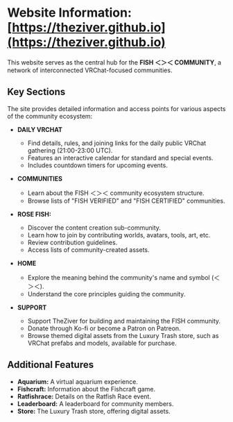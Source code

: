 # Website Information: [https://theziver.github.io](https://theziver.github.io)

This website serves as the central hub for the **FISH ＜＞＜ COMMUNITY**, a network of interconnected VRChat-focused communities.

## Key Sections

The site provides detailed information and access points for various aspects of the community ecosystem:

*   **DAILY VRCHAT**
    *   Find details, rules, and joining links for the daily public VRChat gathering (21:00-23:00 UTC).
    *   Features an interactive calendar for standard and special events.
    *   Includes countdown timers for upcoming events.

*   **COMMUNITIES**
    *   Learn about the FISH ＜＞＜ community ecosystem structure.
    *   Browse lists of "FISH VERIFIED" and "FISH CERTIFIED" communities.

*   **ROSE FISH:**
    *   Discover the content creation sub-community.
    *   Learn how to join by contributing worlds, avatars, tools, art, etc.
    *   Review contribution guidelines.
    *   Access lists of community-created assets.

*   **HOME**
    *   Explore the meaning behind the community's name and symbol (＜＞＜).
    *   Understand the core principles guiding the community.

*   **SUPPORT**
    *   Support TheZiver for building and maintaining the FISH community.
    *   Donate through Ko-fi or become a Patron on Patreon.
    *   Browse themed digital assets from the Luxury Trash store, such as VRChat prefabs and models, available for purchase.

## Additional Features

*   **Aquarium:** A virtual aquarium experience.
*   **Fishcraft:** Information about the Fishcraft game.
*   **Ratfishrace:** Details on the Ratfish Race event.
*   **Leaderboard:** A leaderboard for community members.
*   **Store:** The Luxury Trash store, offering digital assets.